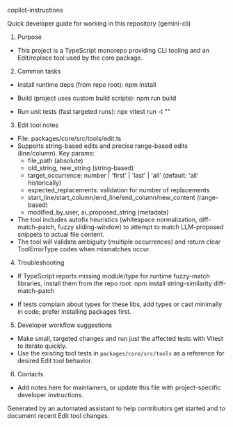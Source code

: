 copilot-instructions

Quick developer guide for working in this repository (gemini-cli)

1) Purpose
- This project is a TypeScript monorepo providing CLI tooling and an Edit/replace tool used by the core package.

2) Common tasks
- Install runtime deps (from repo root):
  npm install

- Build (project uses custom build scripts):
  npm run build

- Run unit tests (fast targeted runs):
  npx vitest run <path-to-test-file> -t "<test name substring>"

3) Edit tool notes
- File: packages/core/src/tools/edit.ts
- Supports string-based edits and precise range-based edits (line/column). Key params:
  - file_path (absolute)
  - old_string, new_string (string-based)
  - target_occurrence: number | 'first' | 'last' | 'all' (default: 'all' historically)
  - expected_replacements: validation for number of replacements
  - start_line/start_column/end_line/end_column/new_content (range-based)
  - modified_by_user, ai_proposed_string (metadata)
- The tool includes autofix heuristics (whitespace normalization, diff-match-patch, fuzzy sliding-window) to attempt to match LLM-proposed snippets to actual file content.
- The tool will validate ambiguity (multiple occurrences) and return clear ToolErrorType codes when mismatches occur.

4) Troubleshooting
- If TypeScript reports missing module/type for runtime fuzzy-match libraries, install them from the repo root:
  npm install string-similarity diff-match-patch

- If tests complain about types for these libs, add types or cast minimally in code; prefer installing packages first.

5) Developer workflow suggestions
- Make small, targeted changes and run just the affected tests with Vitest to iterate quickly.
- Use the existing tool tests in `packages/core/src/tools` as a reference for desired Edit tool behavior.

6) Contacts
- Add notes here for maintainers, or update this file with project-specific developer instructions.


Generated by an automated assistant to help contributors get started and to document recent Edit tool changes.
